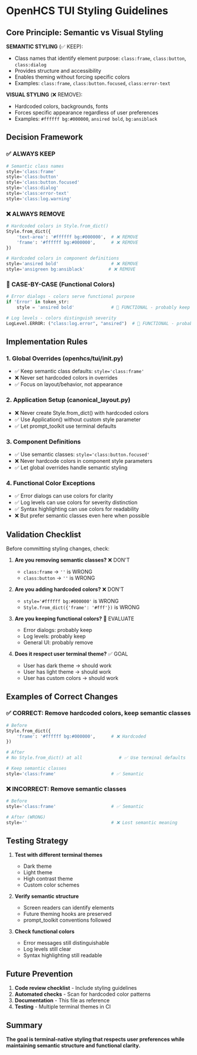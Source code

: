 # OpenHCS TUI Styling Guidelines

## Core Principle: Semantic vs Visual Styling

**SEMANTIC STYLING** (✅ KEEP):
- Class names that identify element purpose: `class:frame`, `class:button`, `class:dialog`
- Provides structure and accessibility
- Enables theming without forcing specific colors
- Examples: `class:frame`, `class:button.focused`, `class:error-text`

**VISUAL STYLING** (❌ REMOVE):
- Hardcoded colors, backgrounds, fonts
- Forces specific appearance regardless of user preferences
- Examples: `#ffffff bg:#000000`, `ansired bold`, `bg:ansiblack`

## Decision Framework

### ✅ ALWAYS KEEP
```python
# Semantic class names
style='class:frame'
style='class:button'
style='class:button.focused'
style='class:dialog'
style='class:error-text'
style='class:log.warning'
```

### ❌ ALWAYS REMOVE
```python
# Hardcoded colors in Style.from_dict()
Style.from_dict({
    'text-area': '#ffffff bg:#000000',  # ❌ REMOVE
    'frame': '#ffffff bg:#000000',      # ❌ REMOVE
})

# Hardcoded colors in component definitions
style='ansired bold'                    # ❌ REMOVE
style='ansigreen bg:ansiblack'         # ❌ REMOVE
```

### 🤔 CASE-BY-CASE (Functional Colors)
```python
# Error dialogs - colors serve functional purpose
if 'Error' in token_str:
    style = 'ansired bold'              # 🤔 FUNCTIONAL - probably keep

# Log levels - colors distinguish severity
LogLevel.ERROR: ("class:log.error", "ansired")  # 🤔 FUNCTIONAL - probably keep
```

## Implementation Rules

### 1. Global Overrides (openhcs/tui/__init__.py)
- ✅ Keep semantic class defaults: `style='class:frame'`
- ❌ Never set hardcoded colors in overrides
- ✅ Focus on layout/behavior, not appearance

### 2. Application Setup (canonical_layout.py)
- ❌ Never create Style.from_dict() with hardcoded colors
- ✅ Use Application() without custom style parameter
- ✅ Let prompt_toolkit use terminal defaults

### 3. Component Definitions
- ✅ Use semantic classes: `style='class:button.focused'`
- ❌ Never hardcode colors in component style parameters
- ✅ Let global overrides handle semantic styling

### 4. Functional Color Exceptions
- ✅ Error dialogs can use colors for clarity
- ✅ Log levels can use colors for severity distinction
- ✅ Syntax highlighting can use colors for readability
- ❌ But prefer semantic classes even here when possible

## Validation Checklist

Before committing styling changes, check:

1. **Are you removing semantic classes?** ❌ DON'T
   - `class:frame` → `''` is WRONG
   - `class:button` → `''` is WRONG

2. **Are you adding hardcoded colors?** ❌ DON'T
   - `style='#ffffff bg:#000000'` is WRONG
   - `Style.from_dict({'frame': '#fff'})` is WRONG

3. **Are you keeping functional colors?** 🤔 EVALUATE
   - Error dialogs: probably keep
   - Log levels: probably keep
   - General UI: probably remove

4. **Does it respect user terminal theme?** ✅ GOAL
   - User has dark theme → should work
   - User has light theme → should work
   - User has custom colors → should work

## Examples of Correct Changes

### ✅ CORRECT: Remove hardcoded colors, keep semantic classes
```python
# Before
Style.from_dict({
    'frame': '#ffffff bg:#000000',      # ❌ Hardcoded
})

# After  
# No Style.from_dict() at all              # ✅ Use terminal defaults

# Keep semantic classes
style='class:frame'                     # ✅ Semantic
```

### ❌ INCORRECT: Remove semantic classes
```python
# Before
style='class:frame'                     # ✅ Semantic

# After (WRONG)
style=''                                # ❌ Lost semantic meaning
```

## Testing Strategy

1. **Test with different terminal themes**
   - Dark theme
   - Light theme  
   - High contrast theme
   - Custom color schemes

2. **Verify semantic structure**
   - Screen readers can identify elements
   - Future theming hooks are preserved
   - prompt_toolkit conventions followed

3. **Check functional colors**
   - Error messages still distinguishable
   - Log levels still clear
   - Syntax highlighting still readable

## Future Prevention

1. **Code review checklist** - Include styling guidelines
2. **Automated checks** - Scan for hardcoded color patterns
3. **Documentation** - This file as reference
4. **Testing** - Multiple terminal themes in CI

## Summary

**The goal is terminal-native styling that respects user preferences while maintaining semantic structure and functional clarity.**
